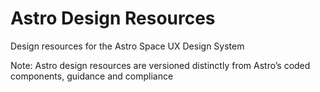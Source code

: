 # Astro Design Resources

Design resources for the Astro Space UX Design System

Note: Astro design resources are versioned distinctly from Astro’s coded components, guidance and compliance